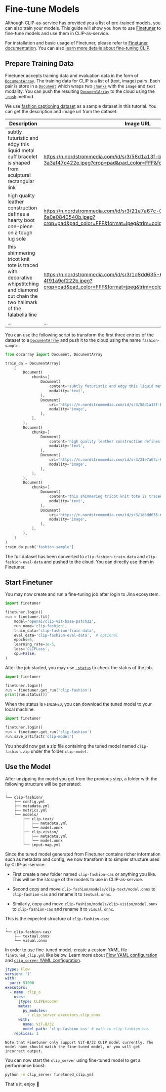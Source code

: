 # Fine-tune Models

Although CLIP-as-service has provided you a list of pre-trained models, you can also train your models. 
This guide will show you how to use [Finetuner](https://finetuner.jina.ai) to fine-tune models and use them in CLIP-as-service.

For installation and basic usage of Finetuner, please refer to [Finetuner documentation](https://finetuner.jina.ai).
You can also [learn more details about fine-tuning CLIP](https://finetuner.jina.ai/tasks/text-to-image/).

## Prepare Training Data

Finetuner accepts training data and evaluation data in the form of [`DocumentArray`](https://docarray.jina.ai/fundamentals/documentarray/).
The training data for CLIP is a list of (text, image) pairs.
Each pair is store in a [`Document`](https://docarray.jina.ai/fundamentals/document/) which wraps two [`chunks`](https://docarray.jina.ai/fundamentals/document/nested/) with the `image` and `text` modality.
You can push the resulting [`DocumentArray`](https://docarray.jina.ai/fundamentals/documentarray/) to the cloud using the [`.push`](https://docarray.jina.ai/api/docarray.array.document/?highlight=push#docarray.array.document.DocumentArray.push) method.

We use [fashion captioning dataset](https://github.com/xuewyang/Fashion_Captioning) as a sample dataset in this tutorial.
You can get the description and image url from the dataset: 

| Description                                                                                                                           | Image URL                                                                                                                                           |
|---------------------------------------------------------------------------------------------------------------------------------------|-----------------------------------------------------------------------------------------------------------------------------------------------------|
| subtly futuristic and edgy this liquid metal cuff bracelet is shaped from sculptural rectangular link                                 | https://n.nordstrommedia.com/id/sr3/58d1a13f-b6b6-4e68-b2ff-3a3af47c422e.jpeg?crop=pad&pad_color=FFF&format=jpeg&w=60&h=90                          |
| high quality leather construction defines a hearty boot one-piece on a tough lug sole                                                 | https://n.nordstrommedia.com/id/sr3/21e7a67c-0a54-4d09-a4a4-6a0e0840540b.jpeg?crop=pad&pad_color=FFF&format=jpeg&trim=color&trimcolor=FFF&w=60&h=90 |
| this shimmering tricot knit tote is traced with decorative whipstitching and diamond cut chain the two hallmark of the falabella line | https://n.nordstrommedia.com/id/sr3/1d8dd635-6342-444d-a1d3-4f91a9cf222b.jpeg?crop=pad&pad_color=FFF&format=jpeg&trim=color&trimcolor=FFF&w=60&h=90 |
| ...                                                                                                                                   | ...                                                                                                                                                 |

You can use the following script to transform the first three entries of the dataset to a [`DocumentArray`](https://docarray.jina.ai/fundamentals/documentarray/) and push it to the cloud using the name `fashion-sample`.

```python
from docarray import Document, DocumentArray

train_da = DocumentArray(
    [
        Document(
            chunks=[
                Document(
                    content='subtly futuristic and edgy this liquid metal cuff bracelet is shaped from sculptural rectangular link',
                    modality='text',
                ),
                Document(
                    uri='https://n.nordstrommedia.com/id/sr3/58d1a13f-b6b6-4e68-b2ff-3a3af47c422e.jpeg?crop=pad&pad_color=FFF&format=jpeg&w=60&h=90',
                    modality='image',
                ),
            ],
        ),
        Document(
            chunks=[
                Document(
                    content='high quality leather construction defines a hearty boot one-piece on a tough lug sole',
                    modality='text',
                ),
                Document(
                    uri='https://n.nordstrommedia.com/id/sr3/21e7a67c-0a54-4d09-a4a4-6a0e0840540b.jpeg?crop=pad&pad_color=FFF&format=jpeg&trim=color&trimcolor=FFF&w=60&h=90',
                    modality='image',
                ),
            ],
        ),
        Document(
            chunks=[
                Document(
                    content='this shimmering tricot knit tote is traced with decorative whipstitching and diamond cut chain the two hallmark of the falabella line',
                    modality='text',
                ),
                Document(
                    uri='https://n.nordstrommedia.com/id/sr3/1d8dd635-6342-444d-a1d3-4f91a9cf222b.jpeg?crop=pad&pad_color=FFF&format=jpeg&trim=color&trimcolor=FFF&w=60&h=90',
                    modality='image',
                ),
            ],
        ),
    ]
)
train_da.push('fashion-sample')
```

The full dataset has been converted to `clip-fashion-train-data` and `clip-fashion-eval-data` and pushed to the cloud.
You can directly use them in Finetuner.

## Start Finetuner

You may now create and run a fine-tuning job after login to Jina ecosystem.

```python
import finetuner

finetuner.login()
run = finetuner.fit(
    model='openai/clip-vit-base-patch32',
    run_name='clip-fashion',
    train_data='clip-fashion-train-data',
    eval_data='clip-fashion-eval-data',  # optional
    epochs=5,
    learning_rate=1e-5,
    loss='CLIPLoss',
    cpu=False,
)
```

After the job started, you may use [`.status`](https://finetuner.jina.ai/api/finetuner.run/#finetuner.run.Run.status) to check the status of the job.

```python
import finetuner

finetuner.login()
run = finetuner.get_run('clip-fashion')
print(run.status())
```

When the status is `FINISHED`, you can download the tuned model to your local machine.

```python
import finetuner

finetuner.login()
run = finetuner.get_run('clip-fashion')
run.save_artifact('clip-model')
```

You should now get a zip file containing the tuned model named `clip-fashion.zip` under the folder `clip-model`.

## Use the Model

After unzipping the model you get from the previous step, a folder with the following structure will be generated:

```text
.
└── clip-fashion/
    ├── config.yml
    ├── metadata.yml
    ├── metrics.yml
    └── models/
        ├── clip-text/
        │   ├── metadata.yml
        │   └── model.onnx
        ├── clip-vision/
        │   ├── metadata.yml
        │   └── model.onnx
        └── input-map.yml
```

Since the tuned model generated from Finetuner contains richer information such as metadata and config, we now transform it to simpler structure used by CLIP-as-service.

* First create a new folder named `clip-fashion-cas` or anything you like. This will be the storage of the models to use in CLIP-as-service.

* Second copy and move `clip-fashion/models/clip-text/model.onnx` to `clip-fashion-cas` and rename it to `textual.onnx`.

* Similarly, copy and move `clip-fashion/models/clip-vision/model.onnx` to `clip-fashion-cas` and rename it to `visual.onnx`.

This is the expected structure of `clip-fashion-cas`:

```text
.
└── clip-fashion-cas/
    ├── textual.onnx
    └── visual.onnx
```

In order to use fine-tuned model, create a custom YAML file `finetuned_clip.yml` like below. Learn more about [Flow YAML configuration](https://docs.jina.ai/fundamentals/flow/yaml-spec/) and [`clip_server` YAML configuration](https://clip-as-service.jina.ai/user-guides/server/#yaml-config).

```yaml
jtype: Flow
version: '1'
with:
  port: 51000
executors:
  - name: clip_o
    uses:
      jtype: CLIPEncoder
      metas:
        py_modules:
          - clip_server.executors.clip_onnx
      with:
        name: ViT-B/32
        model_path: 'clip-fashion-cas' # path to clip-fashion-cas
    replicas: 1
```

```{warning}
Note that Finetuner only support ViT-B/32 CLIP model currently. The model name should match the fine-tuned model, or you will get incorrect output.
```

You can now start the `clip_server` using fine-tuned model to get a performance boost:

```bash
python -m clip_server finetuned_clip.yml
```

That's it, enjoy 🚀
